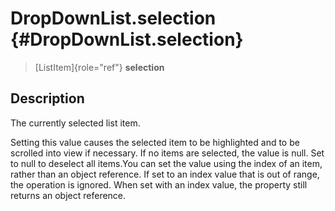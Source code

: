 DropDownList.selection {#DropDownList.selection}
======================

> [ListItem]{role="ref"} **selection**

Description
-----------

The currently selected list item.

Setting this value causes the selected item to be highlighted and to be
scrolled into view if necessary. If no items are selected, the value is
null. Set to null to deselect all items.You can set the value using the
index of an item, rather than an object reference. If set to an index
value that is out of range, the operation is ignored. When set with an
index value, the property still returns an object reference.
